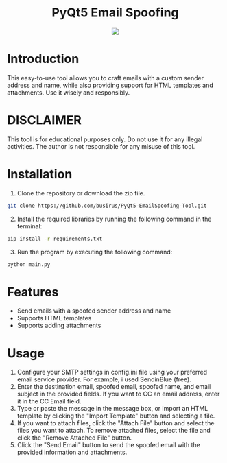 <div id="header" align="center">
<h1> PyQt5 Email Spoofing</h1>
</div>



<div id="header" align="center">
   <img src="https://zupimages.net/up/23/13/8dnq.png"/></a>
</div>


# Introduction

This easy-to-use tool allows you to craft emails with a custom sender address and name, while also providing support for HTML templates and attachments. Use it wisely and responsibly.

# DISCLAIMER

This tool is for educational purposes only. Do not use it for any illegal activities. The author is not responsible for any misuse of this tool.

# Installation

1. Clone the repository or download the zip file.

```bash
git clone https://github.com/busirus/PyQt5-EmailSpoofing-Tool.git
```

2. Install the required libraries by running the following command in the terminal:

```bash
pip install -r requirements.txt
```

3. Run the program by executing the following command:

```bash
python main.py 
```

# Features

- Send emails with a spoofed sender address and name
- Supports HTML templates
- Supports adding attachments

# Usage

1. Configure your SMTP settings in config.ini file using your preferred email service provider. For example, i used SendinBlue (free).
2. Enter the destination email, spoofed email, spoofed name, and email subject in the provided fields. If you want to CC an email address, enter it in the CC Email    field.
3. Type or paste the message in the message box, or import an HTML template by clicking the "Import Template" button and selecting a file.
4. If you want to attach files, click the "Attach File" button and select the files you want to attach. To remove attached files, select the file and click the "Remove Attached File" button.
5. Click the "Send Email" button to send the spoofed email with the provided information and attachments.
